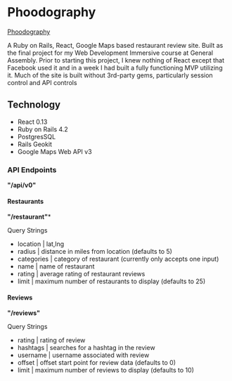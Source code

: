 # Phoodography

[Phoodography](https://phoodography.herokuapp.com/)

A Ruby on Rails, React, Google Maps based restaurant review site. Built as the final project for my Web Development Immersive course at General Assembly. Prior to starting this project, I knew nothing of React except that Facebook used it and in a week I had built a fully functioning MVP utilizing it. Much of the site is built without 3rd-party gems, particularly session control and API controls

## Technology

- React 0.13
- Ruby on Rails 4.2
- PostgresSQL
- Rails Geokit
- Google Maps Web API v3

### API Endpoints

**"/api/v0"**

#### Restaurants

**"/restaurant"***

Query Strings

- location | lat,lng
- radius | distance in miles from location (defaults to 5)
- categories | category of restaurant (currently only accepts one input)
- name | name of restaurant
- rating | average rating of restaurant reviews
- limit | maximum number of restaurants to display (defaults to 25)

#### Reviews

**"/reviews"**

Query Strings

- rating | rating of review
- hashtags | searches for a hashtag in the review
- username | username associated with review
- offset | offset start point for review data (defaults to 0)
- limit | maximum number of reviews to display (defaults to 10)
